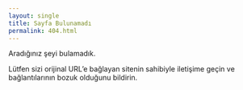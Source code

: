 ```yaml
---
layout: single
title: Sayfa Bulunamadı
permalink: 404.html
---
```


Aradığınız şeyi bulamadık.

Lütfen sizi orijinal URL’e bağlayan sitenin sahibiyle iletişime geçin ve bağlantılarının bozuk olduğunu bildirin.